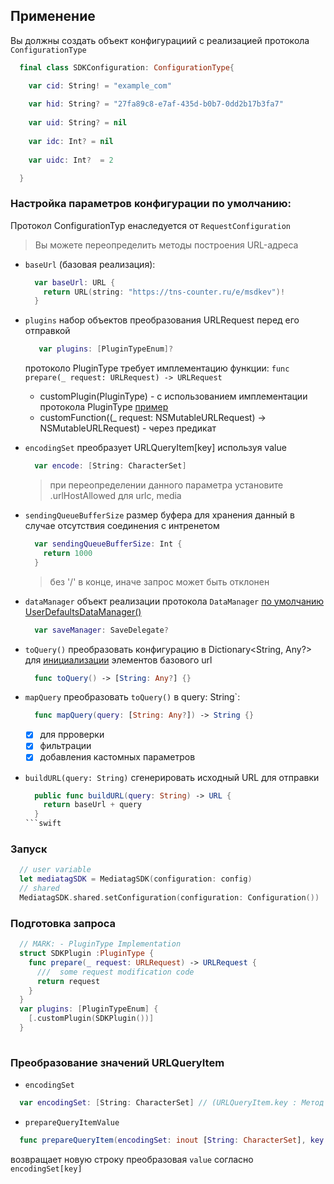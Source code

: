 
## Применение

Вы должны создать объект конфигурациий с реализацией протокола `ConfigurationType`

  ```swift
    final class SDKConfiguration: ConfigurationType{

      var cid: String! = "example_com"
      
      var hid: String? = "27fa89c8-e7af-435d-b0b7-0dd2b17b3fa7"
      
      var uid: String? = nil
      
      var idc: Int? = nil
      
      var uidc: Int?  = 2

    }
  ```
### Настройка параметров конфигурации по умолчанию:
Протокол ConfigurationTyp eнаследуется от `RequestConfiguration`
> Вы можете переопределить методы построения URL-адреса

- `baseUrl` (базовая реализация):
  ```swift
    var baseUrl: URL {
      return URL(string: "https://tns-counter.ru/e/msdkev")!
    }
  ```

- `plugins`
  набор объектов преобразования URLRequest перед его отправкой
  ```swift
     var plugins: [PluginTypeEnum]?
  ```
  протоколо PluginType требует имплементацию функции: `func prepare(_ request: URLRequest) -> URLRequest`
    - customPlugin(PluginType) - с использованием имплементации протокола PluginType [пример](/#подготовка-запроса)
    - customFunction((_ request: NSMutableURLRequest) -> NSMutableURLRequest) - через предикат

- `encodingSet`
  преобразует URLQueryItem[key] используя value
  ```swift
    var encode: [String: CharacterSet]
  ```
  > при переопределении данного параметра установите .urlHostAllowed для urlc, media

- `sendingQueueBufferSize`
  размер буфера для хранения данный в случае отсутствия соединения с интренетом
  ```swift
    var sendingQueueBufferSize: Int {
      return 1000
    }
  ```
  >  без '/' в конце, иначе запрос может быть отклонен

- `dataManager` 
  объект реализации протокола `DataManager` [по умолчанию UserDefaultsDataManager()](./UserDefaultsDataManager.swift)
  ```swift
    var saveManager: SaveDelegate?
  ```

- `toQuery()` 
  преобразовать конфигурацию в Dictionary<String, Any?> для [инициализации](./../#Проверка-базовых-аттрибутов) элементов базового url
  ```swift
    func toQuery() -> [String: Any?] {}
  ```

- `mapQuery` 
    преобразовать `toQuery()` в query: String`:
  ```swift
    func mapQuery(query: [String: Any?]) -> String {}
  ```
   - [x] для прроверки
   - [x] фильтрации
   - [x] добавления кастомных параметров
   
- `buildURL(query: String)`
  сгенерировать исходный URL для отправки
  ```swift
    public func buildURL(query: String) -> URL {
      return baseUrl + query
    }
  ```swift
### Запуск
```swift
  // user variable 
  let mediatagSDK = MediatagSDK(configuration: config)
  // shared 
  MediatagSDK.shared.setConfiguration(configuration: Configuration())
```
  
### Подготовка запроса
```swift
  // MARK: - PluginType Implementation
  struct SDKPlugin :PluginType {
    func prepare(_ request: URLRequest) -> URLRequest {
      ///  some request modification code
      return request
    }
  }
  var plugins: [PluginTypeEnum] {
    [.customPlugin(SDKPlugin())]
  }
  
```
### Преобразование значений URLQueryItem
- `encodingSet`
```swift
  var encodingSet: [String: CharacterSet] // (URLQueryItem.key : Метод кодирования)
```

- `prepareQueryItemValue`
```swift
  func prepareQueryItem(encodingSet: inout [String: CharacterSet], key: String, value: String?) -> String?
```
  возвращает новую строку преобразовая `value` согласно `encodingSet[key]`
